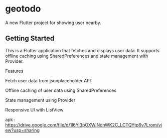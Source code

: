 # geotodo

A new Flutter project for showing user nearby.

## Getting Started

This is a Flutter application that fetches and displays user data. It supports offline caching using SharedPreferences and state management with Provider.

Features

Fetch user data from jsonplaceholder API

Offline caching of user data using SharedPreferences

State management using Provider

Responsive UI with ListView


apk :  https://drive.google.com/file/d/1l6Yi3pOXWlNdnWK2C_LCTQYtp6v7Lrom/view?usp=sharing
